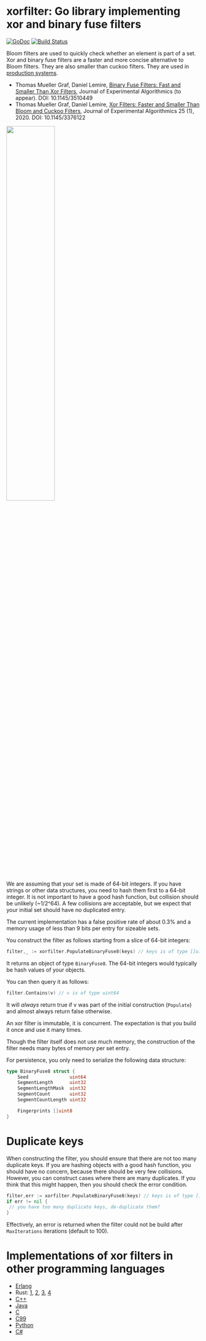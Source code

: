 # xorfilter: Go library implementing xor and binary fuse filters
[![GoDoc](https://godoc.org/github.com/FastFilter/xorfilter?status.svg)](https://godoc.org/github.com/FastFilter/xorfilter)
[![Build Status](https://cloud.drone.io/api/badges/FastFilter/xorfilter/status.svg)](https://cloud.drone.io/FastFilter/xorfilter)

Bloom filters are used to quickly check whether an element is part of a set.
Xor and binary fuse filters are a faster and more concise alternative to Bloom filters.
They are also smaller than cuckoo filters. They are used in [production systems](https://github.com/datafuselabs/databend).

* Thomas Mueller Graf, Daniel Lemire, [Binary Fuse Filters: Fast and Smaller Than Xor Filters](http://arxiv.org/abs/2201.01174), Journal of Experimental Algorithmics (to appear). DOI: 10.1145/3510449   
* Thomas Mueller Graf,  Daniel Lemire, [Xor Filters: Faster and Smaller Than Bloom and Cuckoo Filters](https://arxiv.org/abs/1912.08258), Journal of Experimental Algorithmics 25 (1), 2020. DOI: 10.1145/3376122

<img src="figures/comparison.png" width="50%"/>


We are assuming that your set is made of 64-bit integers. If you have strings
or other data structures, you need to hash them first to a 64-bit integer. It
is not important to have a good hash function, but collision should be unlikely
(~1/2^64). A few collisions are acceptable, but we expect that your initial set 
should have no duplicated entry. 

The current implementation has a false positive rate of about 0.3% and a memory usage
of less than 9 bits per entry for sizeable sets.

You construct the filter as follows starting from a slice of 64-bit integers:

```Go
filter,_ := xorfilter.PopulateBinaryFuse8(keys) // keys is of type []uint64
```
It returns an object of type `BinaryFuse8`. The 64-bit integers would typically be hash values of your objects.

You can then query it as follows:


```Go
filter.Contains(v) // v is of type uint64
```

It will *always* return true if v was part of the initial construction (`Populate`) and almost always
return false otherwise.

An xor filter is immutable, it is concurrent. The expectation is that you build it once and use it many times.

Though the filter itself does not use much memory, the construction of the filter needs many bytes of memory per set entry.

For persistence, you only need to serialize the following data structure:

```Go
type BinaryFuse8 struct {
	Seed               uint64
	SegmentLength      uint32
	SegmentLengthMask  uint32
	SegmentCount       uint32
	SegmentCountLength uint32

	Fingerprints []uint8
}
```

# Duplicate keys

 When constructing the filter, you should ensure that there are not too many  duplicate keys. If you are hashing objects with a good hash function, you
 should have no concern, because there should be very few collisions. However,
 you can construct cases where there are many duplicates. If you think that this might happen, then you should check the error condition.

 ```Go
 filter,err := xorfilter.PopulateBinaryFuse8(keys) // keys is of type []uint64
 if err != nil {
  // you have too many duplicate keys, de-duplicate them?
 }
 ```

 Effectively, an error is returned when the filter could not be build after `MaxIterations` iterations (default to 100).

# Implementations of xor filters in other programming languages

* [Erlang](https://github.com/mpope9/exor_filter)
* Rust: [1](https://github.com/bnclabs/xorfilter), [2](https://github.com/codri/xorfilter-rs), [3](https://github.com/Polochon-street/rustxorfilter), [4](https://github.com/ayazhafiz/xorf)
* [C++](https://github.com/FastFilter/fastfilter_cpp)
* [Java](https://github.com/FastFilter/fastfilter_java)
* [C](https://github.com/FastFilter/xor_singleheader)
* [C99](https://github.com/skeeto/xf8)
* [Python](https://github.com/GreyDireWolf/pyxorfilter)
* [C#](https://github.com/MichaelStromberg-Illumina/SaOptimization/blob/16d40594eeebc6593ddf6ff42bb79eb06a8099a0/NirvanaCommon/Xor8.cs)
